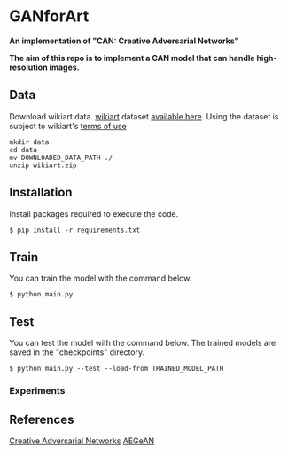 # GANforArt
**An implementation of "CAN: Creative Adversarial Networks"**  

**The aim of this repo is to implement a CAN model that can handle high-resolution images.**


## Data
Download wikiart data. [wikiart](https://www.wikiart.org/) dataset 
[available here](https://github.com/cs-chan/ArtGAN/tree/master/WikiArt%20Dataset). 
Using the dataset is subject to wikiart's [terms of use](https://www.wikiart.org/en/terms-of-use)
~~~
mkdir data
cd data
mv DOWNLOADED_DATA_PATH ./
unzip wikiart.zip
~~~

## Installation
Install packages required to execute the code.  
~~~
$ pip install -r requirements.txt
~~~

## Train
You can train the model with the command below.
~~~
$ python main.py
~~~

## Test
You can test the model with the command below.
The trained models are saved in the "checkpoints" directory.  
~~~
$ python main.py --test --load-from TRAINED_MODEL_PATH
~~~

### Experiments


## References
[Creative Adversarial Networks](https://github.com/mlberkeley/Creative-Adversarial-Networks)
[AEGeAN](https://github.com/tymokvo/AEGeAN)
